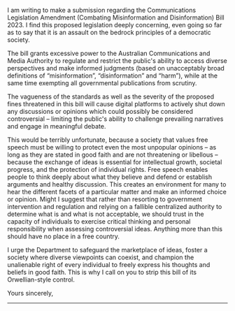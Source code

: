 I am writing to make a submission regarding the Communications Legislation Amendment (Combating Misinformation and
Disinformation) Bill 2023. I find this proposed legislation deeply concerning, even going so far as to say that it is an assault on the
bedrock principles of a democratic society.

The bill grants excessive power to the Australian Communications and Media Authority to regulate and restrict the public's ability
to access diverse perspectives and make informed judgments (based on unacceptably broad definitions of “misinformation”,
“disinformation” and “harm”), while at the same time exempting all governmental publications from scrutiny.

The vagueness of the standards as well as the severity of the proposed fines threatened in this bill will cause digital platforms to
actively shut down any discussions or opinions which could possibly be considered controversial – limiting the public's ability to
challenge prevailing narratives and engage in meaningful debate.

This would be terribly unfortunate, because a society that values free speech must be willing to protect even the most unpopular
opinions – as long as they are stated in good faith and are not threatening or libellous – because the exchange of ideas is essential
for intellectual growth, societal progress, and the protection of individual rights.
Free speech enables people to think deeply about what they believe and defend or establish arguments and healthy discussion.
This creates an environment for many to hear the different facets of a particular matter and make an informed choice or opinion.
Might I suggest that rather than resorting to government intervention and regulation and relying on a fallible centralized authority to
determine what is and what is not acceptable, we should trust in the capacity of individuals to exercise critical thinking and
personal responsibility when assessing controversial ideas. Anything more than this should have no place in a free country.

I urge the Department to safeguard the marketplace of ideas, foster a society where diverse viewpoints can coexist, and
champion the unalienable right of every individual to freely express his thoughts and beliefs in good faith. This is why I call on you
to strip this bill of its Orwellian-style control.

Yours sincerely,


-----

